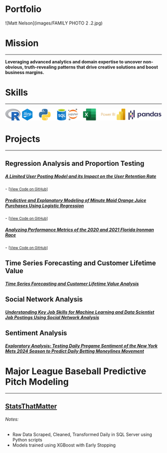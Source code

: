 # Portfolio
![Matt Nelson](images/FAMILY PHOTO 2 .2.jpg)

# Mission
---
<b>Leveraging advanced analytics and domain expertise to uncover non-obvious, truth-revealing patterns that drive creative solutions and boost business margins.</b>

# Skills
---
![Skills](images/Picture1.png)

# Projects
---

## Regression Analysis and Proportion Testing

<h5><a href="assets/Statistical_Testing/Project-1---Final---Matthew-Nelson.html">A Limited User Posting Model and its Impact on the User Retention Rate</a></h5> 
- <small>[<a href="https://github.com/mattnels0n10/mattnels0n10.github.io/blob/main/assets/Statistical_Testing/Project%201%20-%20Final%20-%20Matthew%20Nelson.Rmd">View Code on GitHub</a>]</small>

<h5><a href="assets/Project-2-Final----Matthew-Nelson.html">Predictive and Explanatory Modeling of Minute Maid Orange Juice Purchases Using Logistic Regression</a></h5>
- <small>[<a href="https://github.com/mattnels0n10/mattnels0n10.github.io/blob/main/assets/Project%202%20Final%20--%20Matthew%20Nelson.Rmd">View Code on GitHub</a>]</small>

<h5><a href="assets/Regression_project3/Project-3-Final----Matthew-Nelson.html">Analyzing Performance Metrics of the 2020 and 2021 Florida Ironman Race</a></h5> 
- <small>[<a href="https://github.com/mattnels0n10/mattnels0n10.github.io/blob/main/assets/Regression_project3/Project%203%20Final%20--%20Matthew%20Nelson.Rmd">View Code on GitHub</a>]</small>

## Time Series Forecasting and Customer Lifetime Value

<h5><a href="assets/Forecasting/paper.html">Time Series Forecasting and Customer Lifetime Value Analysis</a></h5> 

## Social Network Analysis

<h5><a href="assets/Social%20Network%20Analysis%20Project%203_files/Social%20Network%20Analysis%20Project%203.html">Understanding Key Job Skills for Machine Learning and Data Scientist Job Postings Using Social Network Analysis</a></h5>

## Sentiment Analysis 

<h5><a href="assets/Sentiment_Analysis/sentiment.html">Exploratory Analysis: Testing Daily Pregame Sentiment of the New York Mets 2024 Season to Predict Daily Betting Moneylines Movement</a></h5> 

# Major League Baseball Predictive Pitch Modeling
---

## [StatsThatMatter](https://stats-that-matter.com)

###### Notes:
- Raw Data Scraped, Cleaned, Transformed Daily in SQL Server using Python scripts
- Models trained using XGBoost with Early Stopping

